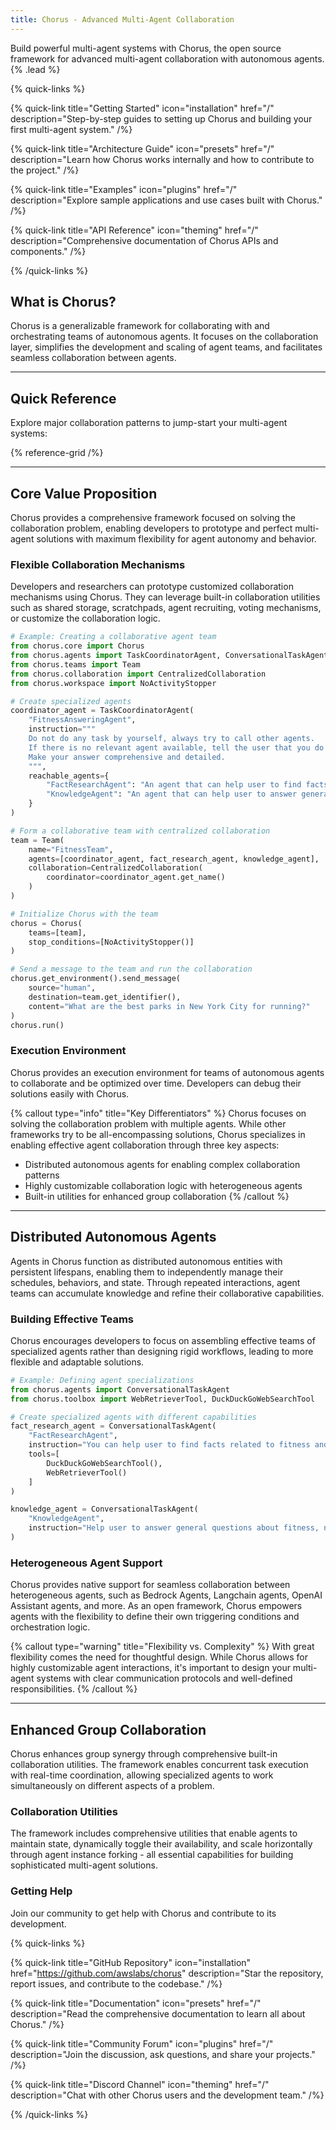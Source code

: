 ```yaml
---
title: Chorus - Advanced Multi-Agent Collaboration
---
```


Build powerful multi-agent systems with Chorus, the open source framework for advanced multi-agent collaboration with autonomous agents. {% .lead %}

{% quick-links %}

{% quick-link title="Getting Started" icon="installation" href="/" description="Step-by-step guides to setting up Chorus and building your first multi-agent system." /%}

{% quick-link title="Architecture Guide" icon="presets" href="/" description="Learn how Chorus works internally and how to contribute to the project." /%}

{% quick-link title="Examples" icon="plugins" href="/" description="Explore sample applications and use cases built with Chorus." /%}

{% quick-link title="API Reference" icon="theming" href="/" description="Comprehensive documentation of Chorus APIs and components." /%}

{% /quick-links %}

## What is Chorus?

Chorus is a generalizable framework for collaborating with and orchestrating teams of autonomous agents. It focuses on the collaboration layer, simplifies the development and scaling of agent teams, and facilitates seamless collaboration between agents.

---

## Quick Reference

Explore major collaboration patterns to jump-start your multi-agent systems:

{% reference-grid /%}

---

## Core Value Proposition

Chorus provides a comprehensive framework focused on solving the collaboration problem, enabling developers to prototype and perfect multi-agent solutions with maximum flexibility for agent autonomy and behavior.

### Flexible Collaboration Mechanisms

Developers and researchers can prototype customized collaboration mechanisms using Chorus. They can leverage built-in collaboration utilities such as shared storage, scratchpads, agent recruiting, voting mechanisms, or customize the collaboration logic.

```python
# Example: Creating a collaborative agent team
from chorus.core import Chorus
from chorus.agents import TaskCoordinatorAgent, ConversationalTaskAgent
from chorus.teams import Team
from chorus.collaboration import CentralizedCollaboration
from chorus.workspace import NoActivityStopper

# Create specialized agents
coordinator_agent = TaskCoordinatorAgent(
    "FitnessAnsweringAgent",
    instruction="""
    Do not do any task by yourself, always try to call other agents.
    If there is no relevant agent available, tell the user that you do not have a agent to answer the question.
    Make your answer comprehensive and detailed.
    """,
    reachable_agents={
        "FactResearchAgent": "An agent that can help user to find facts related to fitness and summarize them by search web and access pages.",
        "KnowledgeAgent": "An agent that can help user to answer general questions about fitness." 
    }
)

# Form a collaborative team with centralized collaboration
team = Team(
    name="FitnessTeam",
    agents=[coordinator_agent, fact_research_agent, knowledge_agent],
    collaboration=CentralizedCollaboration(
        coordinator=coordinator_agent.get_name()
    )
)

# Initialize Chorus with the team
chorus = Chorus(
    teams=[team],
    stop_conditions=[NoActivityStopper()]
)

# Send a message to the team and run the collaboration
chorus.get_environment().send_message(
    source="human",
    destination=team.get_identifier(),
    content="What are the best parks in New York City for running?"
)
chorus.run()
```

### Execution Environment

Chorus provides an execution environment for teams of autonomous agents to collaborate and be optimized over time. Developers can debug their solutions easily with Chorus.

{% callout type="info" title="Key Differentiators" %}
Chorus focuses on solving the collaboration problem with multiple agents. While other frameworks try to be all-encompassing solutions, Chorus specializes in enabling effective agent collaboration through three key aspects:
- Distributed autonomous agents for enabling complex collaboration patterns
- Highly customizable collaboration logic with heterogeneous agents
- Built-in utilities for enhanced group collaboration
{% /callout %}

---

## Distributed Autonomous Agents

Agents in Chorus function as distributed autonomous entities with persistent lifespans, enabling them to independently manage their schedules, behaviors, and state. Through repeated interactions, agent teams can accumulate knowledge and refine their collaborative capabilities.

### Building Effective Teams

Chorus encourages developers to focus on assembling effective teams of specialized agents rather than designing rigid workflows, leading to more flexible and adaptable solutions.

```python
# Example: Defining agent specializations
from chorus.agents import ConversationalTaskAgent
from chorus.toolbox import WebRetrieverTool, DuckDuckGoWebSearchTool

# Create specialized agents with different capabilities
fact_research_agent = ConversationalTaskAgent(
    "FactResearchAgent",
    instruction="You can help user to find facts related to fitness and summarize them by search web and access pages.",
    tools=[
        DuckDuckGoWebSearchTool(),
        WebRetrieverTool()
    ]
)

knowledge_agent = ConversationalTaskAgent(
    "KnowledgeAgent",
    instruction="Help user to answer general questions about fitness, nutrition, exercise and healthy lifestyle.",
)
```

### Heterogeneous Agent Support

Chorus provides native support for seamless collaboration between heterogeneous agents, such as Bedrock Agents, Langchain agents, OpenAI Assistant agents, and more. As an open framework, Chorus empowers agents with the flexibility to define their own triggering conditions and orchestration logic.

{% callout type="warning" title="Flexibility vs. Complexity" %}
With great flexibility comes the need for thoughtful design. While Chorus allows for highly customizable agent interactions, it's important to design your multi-agent systems with clear communication protocols and well-defined responsibilities.
{% /callout %}

---

## Enhanced Group Collaboration

Chorus enhances group synergy through comprehensive built-in collaboration utilities. The framework enables concurrent task execution with real-time coordination, allowing specialized agents to work simultaneously on different aspects of a problem.

### Collaboration Utilities

The framework includes comprehensive utilities that enable agents to maintain state, dynamically toggle their availability, and scale horizontally through agent instance forking - all essential capabilities for building sophisticated multi-agent solutions.

### Getting Help

Join our community to get help with Chorus and contribute to its development.

{% quick-links %}

{% quick-link title="GitHub Repository" icon="installation" href="https://github.com/awslabs/chorus" description="Star the repository, report issues, and contribute to the codebase." /%}

{% quick-link title="Documentation" icon="presets" href="/" description="Read the comprehensive documentation to learn all about Chorus." /%}

{% quick-link title="Community Forum" icon="plugins" href="/" description="Join the discussion, ask questions, and share your projects." /%}

{% quick-link title="Discord Channel" icon="theming" href="/" description="Chat with other Chorus users and the development team." /%}

{% /quick-links %}
